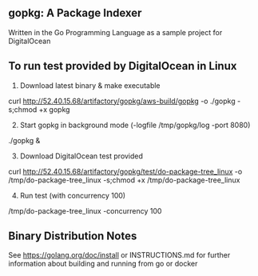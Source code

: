 ## gopkg: A Package Indexer

  Written in the Go Programming Language as a sample project for DigitalOcean



## To run test provided by DigitalOcean in Linux
1. Download latest binary & make executable

curl http://52.40.15.68/artifactory/gopkg/aws-build/gopkg -o ./gopkg  -s;chmod +x gopkg


2. Start gopkg in background mode (-logfile /tmp/gopkg/log -port 8080)

./gopkg &


3. Download DigitalOcean test provided 

curl http://52.40.15.68/artifactory/gopkg/test/do-package-tree_linux -o /tmp/do-package-tree_linux -s;chmod +x /tmp/do-package-tree_linux


4. Run test (with concurrency 100)

/tmp/do-package-tree_linux -concurrency 100
  

 
## Binary Distribution Notes
  See https://golang.org/doc/install or INSTRUCTIONS.md for further information about building and running from go or docker 
